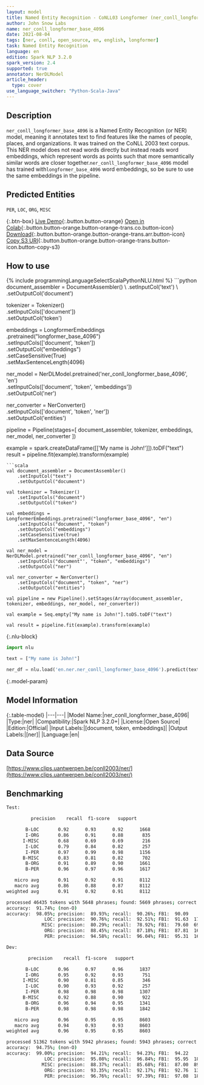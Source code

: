 ```yaml
---
layout: model
title: Named Entity Recognition - CoNLL03 Longformer (ner_conll_longformer_base_4096)
author: John Snow Labs
name: ner_conll_longformer_base_4096
date: 2021-08-04
tags: [ner, conll, open_source, en, english, longformer]
task: Named Entity Recognition
language: en
edition: Spark NLP 3.2.0
spark_version: 2.4
supported: true
annotator: NerDLModel
article_header:
  type: cover
use_language_switcher: "Python-Scala-Java"
---
```


## Description

`ner_conll_longformer_base_4096` is a Named Entity Recognition (or NER) model, meaning it annotates text to find features like the names of people, places, and organizations. It was trained on the CoNLL 2003 text corpus. This NER model does not read words directly but instead reads word embeddings, which represent words as points such that more semantically similar words are closer together.`ner_conll_longformer_base_4096` model has trained with`longformer_base_4096` word embeddings, so be sure to use the same embeddings in the pipeline.

## Predicted Entities

`PER`, `LOC`, `ORG`, `MISC`

{:.btn-box}
[Live Demo](https://demo.johnsnowlabs.com/public/NER_EN){:.button.button-orange}
[Open in Colab](https://colab.research.google.com/github/JohnSnowLabs/spark-nlp-workshop/blob/master/tutorials/streamlit_notebooks/NER_EN.ipynb){:.button.button-orange.button-orange-trans.co.button-icon}
[Download](https://s3.amazonaws.com/auxdata.johnsnowlabs.com/public/models/ner_conll_longformer_base_4096_en_3.2.0_2.4_1628081396660.zip){:.button.button-orange.button-orange-trans.arr.button-icon}
[Copy S3 URI](s3://auxdata.johnsnowlabs.com/public/models/ner_conll_longformer_base_4096_en_3.2.0_2.4_1628081396660.zip){:.button.button-orange.button-orange-trans.button-icon.button-copy-s3}

## How to use



<div class="tabs-box" markdown="1">
{% include programmingLanguageSelectScalaPythonNLU.html %}
```python
document_assembler = DocumentAssembler() \
    .setInputCol('text') \
    .setOutputCol('document')

tokenizer = Tokenizer() \
    .setInputCols(['document']) \
    .setOutputCol('token')

embeddings = LongformerEmbeddings\
      .pretrained("longformer_base_4096")\
      .setInputCols(['document', 'token'])\
      .setOutputCol("embeddings")\
      .setCaseSensitive(True)\
      .setMaxSentenceLength(4096)

ner_model = NerDLModel.pretrained('ner_conll_longformer_base_4096', 'en') \
    .setInputCols(['document', 'token', 'embeddings']) \
    .setOutputCol('ner')

ner_converter = NerConverter() \
    .setInputCols(['document', 'token', 'ner']) \
    .setOutputCol('entities')

pipeline = Pipeline(stages=[
    document_assembler,
    tokenizer,
    embeddings,
    ner_model,
    ner_converter
])

example = spark.createDataFrame([['My name is John!']]).toDF("text")
result = pipeline.fit(example).transform(example)
```
```scala
val document_assembler = DocumentAssembler() 
    .setInputCol("text") 
    .setOutputCol("document")

val tokenizer = Tokenizer() 
    .setInputCols("document") 
    .setOutputCol("token")

val embeddings = LongformerEmbeddings.pretrained("longformer_base_4096", "en")
    .setInputCols("document", "token") 
    .setOutputCol("embeddings")
    .setCaseSensitive(true)
    .setMaxSentenceLength(4096)

val ner_model = NerDLModel.pretrained("ner_conll_longformer_base_4096", "en") 
    .setInputCols("document"', "token", "embeddings") 
    .setOutputCol("ner")

val ner_converter = NerConverter() 
    .setInputCols("document", "token", "ner") 
    .setOutputCol("entities")

val pipeline = new Pipeline().setStages(Array(document_assembler, tokenizer, embeddings, ner_model, ner_converter))

val example = Seq.empty["My name is John!"].toDS.toDF("text")

val result = pipeline.fit(example).transform(example)
```

{:.nlu-block}
```python
import nlu

text = ["My name is John!"]

ner_df = nlu.load('en.ner.ner_conll_longformer_base_4096').predict(text, output_level='token')
```
</div>

{:.model-param}
## Model Information

{:.table-model}
|---|---|
|Model Name:|ner_conll_longformer_base_4096|
|Type:|ner|
|Compatibility:|Spark NLP 3.2.0+|
|License:|Open Source|
|Edition:|Official|
|Input Labels:|[document, token, embeddings]|
|Output Labels:|[ner]|
|Language:|en|

## Data Source

[https://www.clips.uantwerpen.be/conll2003/ner/](https://www.clips.uantwerpen.be/conll2003/ner/)

## Benchmarking

```bash
Test:

         precision    recall  f1-score   support

       B-LOC       0.92      0.93      0.92      1668
       I-ORG       0.86      0.91      0.88       835
      I-MISC       0.68      0.69      0.69       216
       I-LOC       0.79      0.84      0.82       257
       I-PER       0.97      0.99      0.98      1156
      B-MISC       0.83      0.81      0.82       702
       B-ORG       0.91      0.89      0.90      1661
       B-PER       0.96      0.97      0.96      1617

   micro avg       0.91      0.92      0.91      8112
   macro avg       0.86      0.88      0.87      8112
weighted avg       0.91      0.92      0.91      8112

processed 46435 tokens with 5648 phrases; found: 5669 phrases; correct: 5098.
accuracy:  91.74%; (non-O)
accuracy:  98.05%; precision:  89.93%; recall:  90.26%; FB1:  90.09
              LOC: precision:  90.76%; recall:  92.51%; FB1:  91.63  1700
             MISC: precision:  80.29%; recall:  78.92%; FB1:  79.60  690
              ORG: precision:  88.45%; recall:  87.18%; FB1:  87.81  1637
              PER: precision:  94.58%; recall:  96.04%; FB1:  95.31  1642

Dev:

        precision    recall  f1-score   support

       B-LOC       0.96      0.97      0.96      1837
       I-ORG       0.95      0.92      0.93       751
      I-MISC       0.90      0.81      0.85       346
       I-LOC       0.90      0.93      0.92       257
       I-PER       0.98      0.98      0.98      1307
      B-MISC       0.92      0.88      0.90       922
       B-ORG       0.96      0.94      0.95      1341
       B-PER       0.98      0.98      0.98      1842

   micro avg       0.96      0.95      0.95      8603
   macro avg       0.94      0.93      0.93      8603
weighted avg       0.96      0.95      0.95      8603

processed 51362 tokens with 5942 phrases; found: 5943 phrases; correct: 5599.
accuracy:  94.75%; (non-O)
accuracy:  99.00%; precision:  94.21%; recall:  94.23%; FB1:  94.22
              LOC: precision:  95.08%; recall:  96.84%; FB1:  95.95  1871
             MISC: precision:  88.37%; recall:  85.68%; FB1:  87.00  894
              ORG: precision:  93.35%; recall:  92.17%; FB1:  92.76  1324
              PER: precision:  96.76%; recall:  97.39%; FB1:  97.08  1854
```